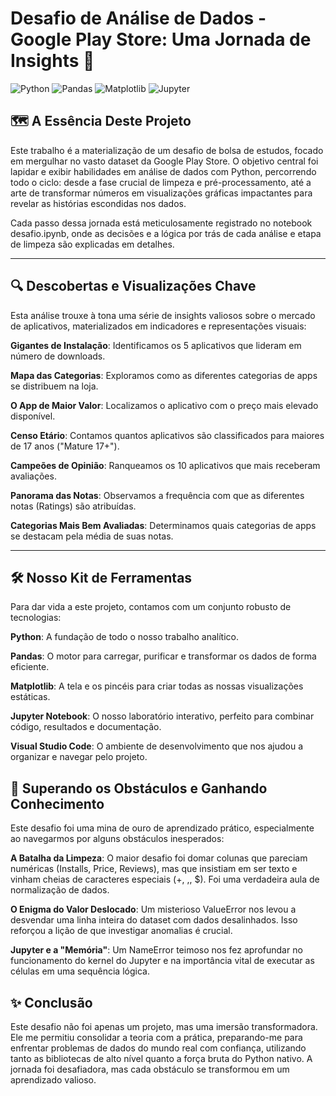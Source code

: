 # Desafio de Análise de Dados - Google Play Store: Uma Jornada de Insights 🚀

![Python](https://img.shields.io/badge/Python-3.11+-blue.svg)
![Pandas](https://img.shields.io/badge/Pandas-2.x-blue.svg)
![Matplotlib](https://img.shields.io/badge/Matplotlib-3.x-blue.svg)
![Jupyter](https://img.shields.io/badge/Jupyter-Notebook-orange.svg)

## 🗺️ **A Essência Deste Projeto**

Este trabalho é a materialização de um desafio de bolsa de estudos, focado em mergulhar no vasto dataset da Google Play Store. O objetivo central foi lapidar e exibir habilidades em análise de dados com Python, percorrendo todo o ciclo: desde a fase crucial de limpeza e pré-processamento, até a arte de transformar números em visualizações gráficas impactantes para revelar as histórias escondidas nos dados.

Cada passo dessa jornada está meticulosamente registrado no notebook desafio.ipynb, onde as decisões e a lógica por trás de cada análise e etapa de limpeza são explicadas em detalhes.

---

## 🔍 **Descobertas e Visualizações Chave**

Esta análise trouxe à tona uma série de insights valiosos sobre o mercado de aplicativos, materializados em indicadores e representações visuais:

**Gigantes de Instalação**: Identificamos os 5 aplicativos que lideram em número de downloads.

**Mapa das Categorias**: Exploramos como as diferentes categorias de apps se distribuem na loja.

**O App de Maior Valor**: Localizamos o aplicativo com o preço mais elevado disponível.

**Censo Etário**: Contamos quantos aplicativos são classificados para maiores de 17 anos ("Mature 17+").

**Campeões de Opinião**: Ranqueamos os 10 aplicativos que mais receberam avaliações.

**Panorama das Notas**: Observamos a frequência com que as diferentes notas (Ratings) são atribuídas.

**Categorias Mais Bem Avaliadas**: Determinamos quais categorias de apps se destacam pela média de suas notas.

---

## 🛠️ **Nosso Kit de Ferramentas**

Para dar vida a este projeto, contamos com um conjunto robusto de tecnologias:

**Python**: A fundação de todo o nosso trabalho analítico.

**Pandas**: O motor para carregar, purificar e transformar os dados de forma eficiente.

**Matplotlib**: A tela e os pincéis para criar todas as nossas visualizações estáticas.

**Jupyter Notebook**: O nosso laboratório interativo, perfeito para combinar código, resultados e documentação.

**Visual Studio Code**: O ambiente de desenvolvimento que nos ajudou a organizar e navegar pelo projeto.

## 🧩 **Superando os Obstáculos e Ganhando Conhecimento**

Este desafio foi uma mina de ouro de aprendizado prático, especialmente ao navegarmos por alguns obstáculos inesperados:

**A Batalha da Limpeza**: O maior desafio foi domar colunas que pareciam numéricas (Installs, Price, Reviews), mas que insistiam em ser texto e vinham cheias de caracteres especiais (+, ,, $). Foi uma verdadeira aula de normalização de dados.

**O Enigma do Valor Deslocado**: Um misterioso ValueError nos levou a desvendar uma linha inteira do dataset com dados desalinhados. Isso reforçou a lição de que investigar anomalias é crucial.

**Jupyter e a "Memória"**: Um NameError teimoso nos fez aprofundar no funcionamento do kernel do Jupyter e na importância vital de executar as células em uma sequência lógica.

## ✨ **Conclusão**

Este desafio não foi apenas um projeto, mas uma imersão transformadora. Ele me permitiu consolidar a teoria com a prática, preparando-me para enfrentar problemas de dados do mundo real com confiança, utilizando tanto as bibliotecas de alto nível quanto a força bruta do Python nativo. A jornada foi desafiadora, mas cada obstáculo se transformou em um aprendizado valioso.
